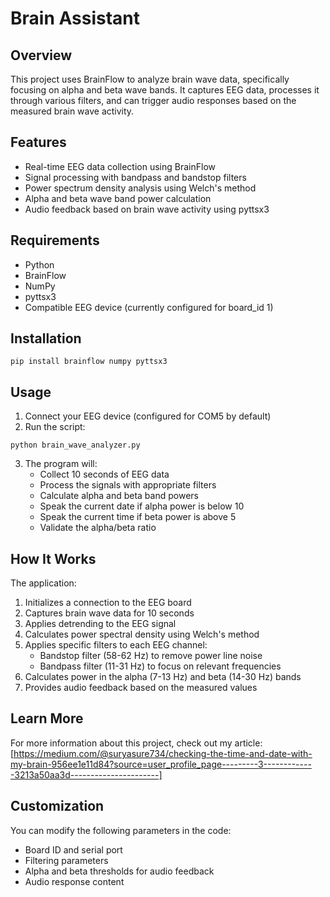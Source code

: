 # Brain Assistant

## Overview

This project uses BrainFlow to analyze brain wave data, specifically focusing on alpha and beta wave bands. It captures EEG data, processes it through various filters, and can trigger audio responses based on the measured brain wave activity.

## Features

- Real-time EEG data collection using BrainFlow
- Signal processing with bandpass and bandstop filters
- Power spectrum density analysis using Welch's method
- Alpha and beta wave band power calculation
- Audio feedback based on brain wave activity using pyttsx3

## Requirements

- Python
- BrainFlow
- NumPy
- pyttsx3
- Compatible EEG device (currently configured for board_id 1)

## Installation

```
pip install brainflow numpy pyttsx3
```

## Usage

1. Connect your EEG device (configured for COM5 by default)
2. Run the script:

```
python brain_wave_analyzer.py
```

3. The program will:
   - Collect 10 seconds of EEG data
   - Process the signals with appropriate filters
   - Calculate alpha and beta band powers
   - Speak the current date if alpha power is below 10
   - Speak the current time if beta power is above 5
   - Validate the alpha/beta ratio

## How It Works

The application:

1. Initializes a connection to the EEG board
2. Captures brain wave data for 10 seconds
3. Applies detrending to the EEG signal
4. Calculates power spectral density using Welch's method
5. Applies specific filters to each EEG channel:
   - Bandstop filter (58-62 Hz) to remove power line noise
   - Bandpass filter (11-31 Hz) to focus on relevant frequencies
6. Calculates power in the alpha (7-13 Hz) and beta (14-30 Hz) bands
7. Provides audio feedback based on the measured values

## Learn More

For more information about this project, check out my article: [https://medium.com/@suryasure734/checking-the-time-and-date-with-my-brain-956ee1e11d84?source=user_profile_page---------3-------------3213a50aa3d----------------------]

## Customization

You can modify the following parameters in the code:

- Board ID and serial port
- Filtering parameters
- Alpha and beta thresholds for audio feedback
- Audio response content

